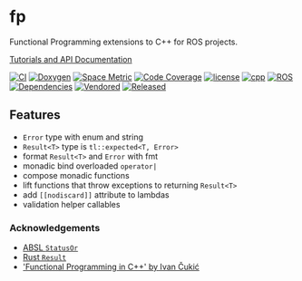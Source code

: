 # fp

Functional Programming extensions to C++ for ROS projects.

[Tutorials and API Documentation](https://www.fplib.dev/)

[![CI](https://github.com/tylerjw/fp/actions/workflows/ci.yaml/badge.svg?branch=main)](https://github.com/tylerjw/fp/actions/workflows/ci.yaml?query=branch%3Amain)
[![Doxygen](https://github.com/tylerjw/fp/actions/workflows/doxygen.yaml/badge.svg?branch=main)](https://github.com/tylerjw/fp/actions/workflows/doxygen.yaml?query=branch%3Amain)
[![Space Metric](https://tylerjw.testspace.com/spaces/162241/badge?token=942f36be0e57d277368e06dd911d23098a89be84)](https://tylerjw.testspace.com/spaces/162241?utm_campaign=badge&utm_medium=referral&utm_source=test "Test Cases")
[![Code Coverage](https://codecov.io/gh/tylerjw/fp/branch/main/graph/badge.svg?token=W7uHKcY0ly)](https://codecov.io/gh/tylerjw/fp)
[![license](https://img.shields.io/github/license/tylerjw/fp)](https://github.com/tylerjw/fp/blob/main/LICENSE)
[![cpp](https://img.shields.io/badge/C%2B%2B-17-blue)](#)
[![ROS](https://img.shields.io/badge/ROS-rolling-blue)](#)
[![Dependencies](https://img.shields.io/badge/Dependencies-fmt%2C%20range--v3-blue)](#)
[![Vendored](https://img.shields.io/badge/Vendored-tl%3A%3Aexpected-blue)](https://tl.tartanllama.xyz/en/latest/api/expected.html#tl-expected)
[![Released](https://img.shields.io/badge/Released-bloomed-yellow)](#)

## Features

* `Error` type with enum and string
* `Result<T>` type is `tl::expected<T, Error>`
* format `Result<T>` and `Error` with fmt
* monadic bind overloaded `operator|`
* compose monadic functions
* lift functions that throw exceptions to returning `Result<T>`
* add `[[nodiscard]]` attribute to lambdas
* validation helper callables

### Acknowledgements

- [ABSL `StatusOr`](https://github.com/abseil/abseil-cpp/blob/master/absl/status/statusor.h)
- [Rust `Result`](https://doc.rust-lang.org/std/result/)
- ['Functional Programming in C++' by Ivan Čukić](https://www.manning.com/books/functional-programming-in-c-plus-plus)
